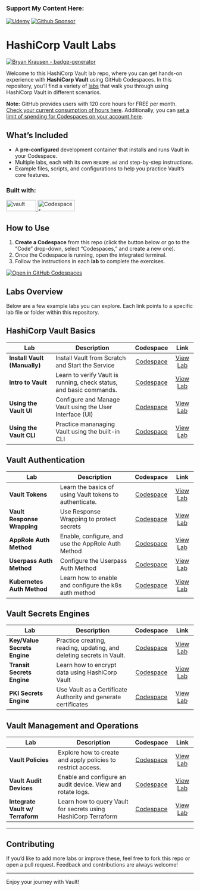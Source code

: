 ### Support My Content Here:

[![Udemy](https://img.shields.io/badge/Udemy-A435F0?style=for-the-badge&logo=Udemy&logoColor=white)](https://btk.me/vb) [![Github Sponsor](https://img.shields.io/badge/sponsor-30363D?style=for-the-badge&logo=GitHub-Sponsors&logoColor=#EA4AAA)](https://github.com/sponsors/btkrausen?frequency=one-time&sponsor=btkrausen)

# HashiCorp Vault Labs

[![Bryan Krausen - badge-generator](https://img.shields.io/static/v1?label=btkrausen&message=Profile&color=blue&logo=github)](https://github.com/btkrausen)

Welcome to this HashiCorp Vault lab repo, where you can get hands-on experience with **HashiCorp Vault** using GitHub Codespaces. In this repository, you’ll find a variety of [labs](./labs) that walk you through using HashiCorp Vault in different scenarios.

**Note:** GitHub provides users with 120 core hours for FREE per month. [Check your current consumption of hours here](https://github.com/settings/billing/summary#:~:text=%240.00-,Codespaces,-Included%20quotas%20reset). Additionally, you can [set a limit of spending for Codespaces on your account here](https://github.com/settings/billing/spending_limit#:~:text=Spending%20limit%20alerts-,Codespaces,-Limit%20spending).

## What’s Included

- A **pre-configured** development container that installs and runs Vault in your Codespace.
- Multiple labs, each with its own `README.md` and step-by-step instructions.
- Example files, scripts, and configurations to help you practice Vault’s core features.

### Built with:

<a href="https://www.vaultproject.io/">
  <img alt="vault" src="https://img.shields.io/badge/Vault-FFD814?style=for-the-badge&logo=Vault&logoColor=black" width="80" height="30" /> <a href="https://github.com/features/codespaces">
  <img alt="Codespaces" src="https://img.shields.io/badge/GitHub-%23121011.svg?style=flat-square&logo=Github&logoColor=white" width="100" height="30" />
</a>

## How to Use

1. **Create a Codespace** from this repo (click the button below or go to the “Code” drop-down, select “Codespaces,” and create a new one).
2. Once the Codespace is running, open the integrated terminal.
3. Follow the instructions in each **lab** to complete the exercises.

[![Open in GitHub Codespaces](https://github.com/codespaces/badge.svg)](https://codespaces.new/btkrausen/vault-codespaces)

## Labs Overview

Below are a few example labs you can explore. Each link points to a specific lab file or folder within this repository.

## HashiCorp Vault Basics

| **Lab**                      | **Description**                                                     |                                                                                                     **Codespace**                                                                                                      |                     **Link**                     |
| ---------------------------- | ------------------------------------------------------------------- | :--------------------------------------------------------------------------------------------------------------------------------------------------------------------------------------------------------------------: | :----------------------------------------------: |
| **Install Vault (Manually)** | Install Vault from Scratch and Start the Service                    | [Codespace](https://github.com/codespaces/new/btkrausen/vault-codespaces?skip_quickstart=true&machine=basicLinux32gb&repo=907851765&ref=main&devcontainer_path=.devcontainer%2Finstall%2Fdevcontainer.json&geo=UsEast) | [View Lab](./labs/lab_install_vault_manually.md) |
| **Intro to Vault**           | Learn to verify Vault is running, check status, and basic commands. |                                                                             [Codespace](https://codespaces.new/btkrausen/vault-codespaces)                                                                             |     [View Lab](./labs/lab_intro_to_vault.md)     |
| **Using the Vault UI**       | Configure and Manage Vault using the User Interface (UI)            |                                                                             [Codespace](https://codespaces.new/btkrausen/vault-codespaces)                                                                             |        [View Lab](./labs/lab_vault_ui.md)        |
| **Using the Vault CLI**      | Practice mananaging Vault using the built-in CLI                    |                                                                             [Codespace](https://codespaces.new/btkrausen/vault-codespaces)                                                                             |       [View Lab](./labs/lab_vault_cli.md)        |

## Vault Authentication

| **Lab**                     | **Description**                                         |                         **Codespace**                          |                     **Link**                     |
| --------------------------- | ------------------------------------------------------- | :------------------------------------------------------------: | :----------------------------------------------: |
| **Vault Tokens**            | Learn the basics of using Vault tokens to authenticate. | [Codespace](https://codespaces.new/btkrausen/vault-codespaces) |      [View Lab](./labs/lab_vault_tokens.md)      |
| **Vault Response Wrapping** | Use Response Wrapping to protect secrets                | [Codespace](https://codespaces.new/btkrausen/vault-codespaces) |   [View Lab](./labs/lab_response_wrapping.md)    |
| **AppRole Auth Method**     | Enable, configure, and use the AppRole Auth Method      | [Codespace](https://codespaces.new/btkrausen/vault-codespaces) |  [View Lab](./labs/lab_approle_auth_method.md)   |
| **Userpass Auth Method**    | Configure the Userpass Auth Method                      | [Codespace](https://codespaces.new/btkrausen/vault-codespaces) |  [View Lab](./labs/lab_userpass_auth_method.md)  |
| **Kubernetes Auth Method**  | Learn how to enable and configure the k8s auth method   | [Codespace](https://codespaces.new/btkrausen/vault-codespaces) | [View Lab](./labs/lab_kubernetes_auth_method.md) |

## Vault Secrets Engines

| **Lab**                      | **Description**                                                      |                         **Codespace**                          |                     **Link**                     |
| ---------------------------- | -------------------------------------------------------------------- | :------------------------------------------------------------: | :----------------------------------------------: |
| **Key/Value Secrets Engine** | Practice creating, reading, updating, and deleting secrets in Vault. | [Codespace](https://codespaces.new/btkrausen/vault-codespaces) |   [View Lab](./labs/lab_kv_secrets_engine.md)    |
| **Transit Secrets Engine**   | Learn how to encrypt data using HashiCorp Vault                      | [Codespace](https://codespaces.new/btkrausen/vault-codespaces) | [View Lab](./labs/lab_transit_secrets_engine.md) |
| **PKI Secrets Engine**       | Use Vault as a Certificate Authority and generate certificates       | [Codespace](https://codespaces.new/btkrausen/vault-codespaces) |   [View Lab](./labs/lab_pki_secrets_engine.md)   |

## Vault Management and Operations

| **Lab**                          | **Description**                                                |                         **Codespace**                          |                        **Link**                         |
| -------------------------------- | -------------------------------------------------------------- | :------------------------------------------------------------: | :-----------------------------------------------------: |
| **Vault Policies**               | Explore how to create and apply policies to restrict access.   | [Codespace](https://codespaces.new/btkrausen/vault-codespaces) |        [View Lab](./labs/lab_vault_policies.md)         |
| **Vault Audit Devices**          | Enable and configure an audit device. View and rotate logs.    | [Codespace](https://codespaces.new/btkrausen/vault-codespaces) |         [View Lab](./labs/lab_audit_devices.md)         |
| **Integrate Vault w/ Terraform** | Learn how to query Vault for secrets using HashiCorp Terraform | [Codespace](https://codespaces.new/btkrausen/vault-codespaces) | [View Lab](./labs/lab_integrate_terraform_and_vault.md) |

---

## Contributing

If you’d like to add more labs or improve these, feel free to fork this repo or open a pull request. Feedback and contributions are always welcome!

---

Enjoy your journey with Vault!
